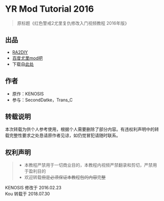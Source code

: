# YR Mod Tutorial 2016

> 原标题《红色警戒2尤里复仇修改入门视频教程 2016年版》<!-- 有点长 -->

## 出品

- [RA2DIY](http://bbs.ra2diy.com/)
- [百度尤里mod吧](http://tieba.baidu.com/f?kw=%D3%C8%C0%EFmod)
- 下载自[此处](http://bbs.ra2diy.com/thread-12326-1-1.html)

## 作者

- 原作：KENOSIS
- 参与：SecondDatke，Trans_C

## 转载说明

本次转载为供个人参考使用，根据个人需要删除了部分内容。有违权利声明中的转载完整性要求之处恳请原作者见谅，如仍觉冒犯请随时联系。

## 权利声明

> - 本教程严禁用于一切商业目的，本教程内视频严禁翻录和剪切，严禁用于盈利目的
> - 欢迎转载~~但是必须保证本教程包的内容完整~~ <!-- 抱歉删去了个人不需要的部分 -->

KENOSIS 修改于 2016.02.23  
Kou 转载于 2018.07.30